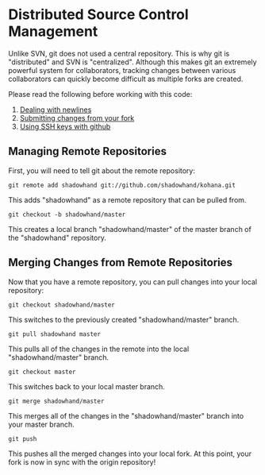 # Distributed Source Control Management

Unlike SVN, git does not used a central repository. This is why git is "distributed" and SVN is
"centralized". Although this makes git an extremely powerful system for collaborators, tracking
changes between various collaborators can quickly become difficult as multiple forks are created.

Please read the following before working with this code:

1. [Dealing with newlines](http://github.com/guides/dealing-with-newlines-in-git)
2. [Submitting changes from your fork](http://github.com/guides/fork-a-project-and-submit-your-modifications)
3. [Using SSH keys with github](http://github.com/guides/how-to-not-have-to-type-your-password-for-every-push)

## Managing Remote Repositories

First, you will need to tell git about the remote repository:

    git remote add shadowhand git://github.com/shadowhand/kohana.git

This adds "shadowhand" as a remote repository that can be pulled from.

    git checkout -b shadowhand/master

This creates a local branch "shadowhand/master" of the master branch of the "shadowhand" repository.

## Merging Changes from Remote Repositories

Now that you have a remote repository, you can pull changes into your local repository:

    git checkout shadowhand/master

This switches to the previously created "shadowhand/master" branch.

    git pull shadowhand master

This pulls all of the changes in the remote into the local "shadowhand/master" branch.

    git checkout master

This switches back to your local master branch.

    git merge shadowhand/master

This merges all of the changes in the "shadowhand/master" branch into your master branch.

    git push

This pushes all the merged changes into your local fork. At this point, your fork is now in sync
with the origin repository!